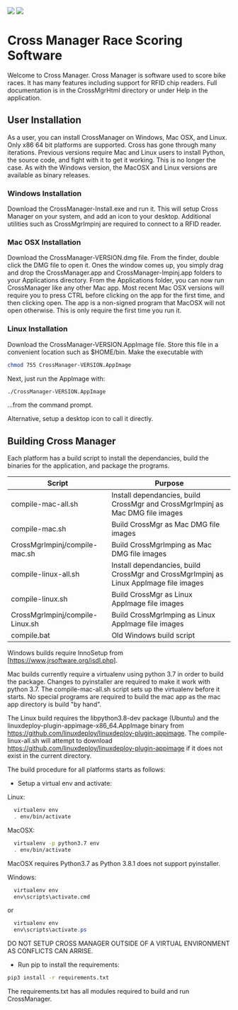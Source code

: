 ![](https://github.com/mbuckaway/CrossMgr/workflows/Build%20MacOSX/badge.svg)
![](https://github.com/mbuckaway/CrossMgr/workflows/Build%20Linux/badge.svg)

# Cross Manager Race Scoring Software

Welcome to Cross Manager. Cross Manager is software used to score bike races. It has many features including support for RFID chip readers. Full documentation is in the CrossMgrHtml directory or under Help in the application.

## User Installation

As a user, you can install CrossManager on Windows, Mac OSX, and Linux. Only x86 64 bit platforms are supported. Cross has gone through many iterations. Previous versions require Mac and Linux users to install Python, the source code, and fight with it to get it working. This is no longer the case. As with the Windows version, the MacOSX and Linux versions are available as binary releases.

### Windows Installation

Download the CrossManager-Install.exe and run it. This will setup Cross Manager on your system, and add an icon to your desktop. Additional utilities such as CrossMgrImpinj are required to connect to a RFID reader.

### Mac OSX Installation

Download the CrossManager-VERSION.dmg file. From the finder, double click the DMG file to open it. Ones the window comes up, you simply drag and drop the CrossManager.app and CrossManager-Impinj.app folders to your Applications directory. From the Applications folder, you can now run CrossManager like any other Mac app. Most recent Mac OSX versions will require you to press CTRL before clicking on the app for the first time, and then clicking open. The app is a non-signed program that MacOSX will not open otherwise. This is only require the first time you run it.

### Linux Installation

Download the CrossManager-VERSION.AppImage file. Store this file in a convenient location such as $HOME/bin. Make the executable with

```bash
chmod 755 CrossManager-VERSION.AppImage
```

Next, just run the AppImage with:

```bash
./CrossManager-VERSION.AppImage
```

...from the command prompt.

Alternative, setup a desktop icon to call it directly.

## Building Cross Manager

Each platform has a build script to install the dependancies, build the binaries for the application, and package the programs.

| Script  | Purpose |
|---------|---------|
| compile-mac-all.sh | Install dependancies, build CrossMgr and CrossMgrImpinj as Mac DMG file images |
| compile-mac.sh | Build CrossMgr as Mac DMG file images |
| CrossMgrImpinj/compile-mac.sh | Build CrossMgrImping as Mac DMG file images |
| compile-linux-all.sh | Install dependancies, build CrossMgr and CrossMgrImpinj as Linux AppImage file images |
| compile-linux.sh | Build CrossMgr as Linux AppImage file images |
| CrossMgrImpinj/compile-Linux.sh | Build CrossMgrImping as Linux AppImage file images |
| compile.bat | Old Windows build script |

Windows builds require InnoSetup from [https://www.jrsoftware.org/isdl.php].

Mac builds currently require a virtualenv using python 3.7 in order to build the package. Changes to pyinstaller are required to make it work with python 3.7. The compile-mac-all.sh script sets up the virtualenv before it starts. No special programs are required to build the mac app as the mac app directory is build "by hand".

The Linux build requires the libpython3.8-dev package (Ubuntu) and the linuxdeploy-plugin-appimage-x86_64.AppImage binary from https://github.com/linuxdeploy/linuxdeploy-plugin-appimage. The compile-linux-all.sh will attempt to download https://github.com/linuxdeploy/linuxdeploy-plugin-appimage if it does not exist in the current directory.

The build procedure for all platforms starts as follows:

- Setup a virtual env and activate:

Linux:
```bash
  virtualenv env
  . env/bin/activate
```

MacOSX:
```bash
  virtualenv -p python3.7 env
  . env/bin/activate
```

MacOSX requires Python3.7 as Python 3.8.1 does not support pyinstaller.

Windows:
```cmd
  virtualenv env
  env\scripts\activate.cmd
```
or

```powershell
  virtualenv env
  env\scripts\activate.ps
```

DO NOT SETUP CROSS MANAGER OUTSIDE OF A VIRTUAL ENVIRONMENT AS CONFLICTS CAN ARRISE.

- Run pip to install the requirements:

```bash
pip3 install -r requirements.txt
```

The requirements.txt has all modules required to build and run CrossManager.




   
